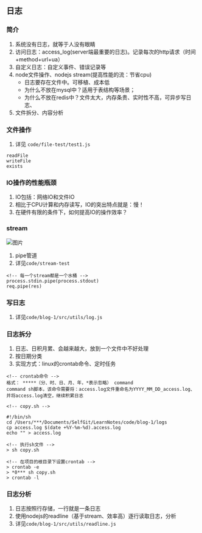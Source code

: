 ## 日志

### 简介

1. 系统没有日志，就等于人没有眼睛
2. 访问日志：access_log(server端最重要的日志)。记录每次的http请求（时间+method+url+ua）
3. 自定义日志：自定义事件、错误记录等
4. node文件操作、nodejs stream(提高性能的流：节省cpu)
    + 日志要存在文件中。可移植、成本低
    + 为什么不放在mysql中？适用于表结构等场景；
    + 为什么不放在redis中？文件太大，内存条贵、实时性不高，可异步写日志、
5. 文件拆分、内容分析


### 文件操作

1. 详见 `code/file-test/test1.js`

```
readFile
writeFile
exists
```

### IO操作的性能瓶颈

1. IO包括：网络IO和文件IO
2. 相比于CPU计算和内存读写，IO的突出特点就是：慢！
3. 在硬件有限的条件下，如何提高IO的操作效率？

### stream

![图片](../imgs/stream.png)

1. pipe管道
2. 详见`code/stream-test`

```
<!-- 每一个stream都是一个水桶 -->
process.stdin.pipe(process.stdout)
req.pipe(res)
```

###  写日志

1. 详见`code/blog-1/src/utils/log.js`

### 日志拆分

1. 日志、日积月累、会越来越大，放到一个文件中不好处理
2. 按日期分类
3. 实现方式：linux的crontab命令、定时任务

```
<!-- crontab命令 -->
格式： *****（分、时、日、月、年，*表示忽略） command
command sh脚本，该命令需要将：access.log文件重命名为YYYY_MM_DD_access.log、并将access.log清空，继续积累日志

<!-- copy.sh -->

#!/bin/sh
cd /Users/***/Documents/SelfGit/LearnNotes/code/blog-1/logs
cp access.log $(date +%Y-%m-%d).access.log
echo "" > access.log

<!-- 执行sh文件 -->
> sh copy.sh

<!-- 在项目的根目录下设置crontab -->
> crontab -e
> *0*** sh copy.sh
> crontab -l
```


### 日志分析

1. 日志按照行存储，一行就是一条日志
2. 使用nodejs的readline（基于stream、效率高）逐行读取日志，分析
3. 详见`code/blog-1/src/utils/readline.js`